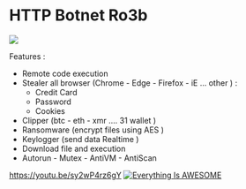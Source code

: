 # HTTP Botnet  Ro3b
![](https://i.ibb.co/m0Gg7cV/logo.png)

Features :
- Remote code execution  
- Stealer all browser (Chrome - Edge - Firefox - iE  ... other ) :
    - Credit Card  
    - Password 
    - Cookies
- Clipper (btc - eth - xmr .... 31 wallet )
- Ransomware (encrypt files  using AES  )
- Keylogger (send data Realtime )
- Download file and execution
- Autorun - Mutex - AntiVM - AntiScan

https://youtu.be/sy2wP4rz6gY
[![Everything Is AWESOME](https://i.ytimg.com/an_webp/sy2wP4rz6gY/mqdefault_6s.webp?du=3000&sqp=CPTt0_0F&rs=AOn4CLCylDBFw47OzMgpTQf7fTc1bq7LvQ)](https://www.youtube.com/watch?v=sy2wP4rz6gY "Demo")


